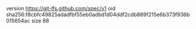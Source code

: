 version https://git-lfs.github.com/spec/v1
oid sha256:f8cbfc49825adadfbf55eb0adbd1d04ddf2cdb889f215e6b373f936b015654ac
size 88
